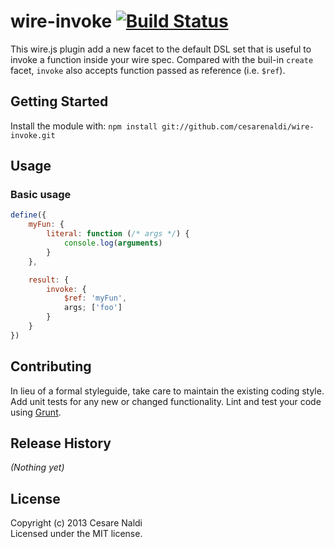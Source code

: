 # wire-invoke [![Build Status](https://secure.travis-ci.org/cesarenaldi/wire-invoke.png?branch=master)](http://travis-ci.org/cesarenaldi/wire-invoke)

This wire.js plugin add a new facet to the default DSL set that is useful to invoke a function inside your wire spec. Compared with the buil-in `create` facet, `invoke` also accepts function passed as reference (i.e. `$ref`).

## Getting Started
Install the module with: `npm install git://github.com/cesarenaldi/wire-invoke.git`

## Usage

### Basic usage

```javascript
define({
	myFun: {
		literal: function (/* args */) {
			console.log(arguments)
		}
	},

	result: {
		invoke: {
			$ref: 'myFun',
			args; ['foo']
		}
	}
})
```

## Contributing
In lieu of a formal styleguide, take care to maintain the existing coding style. Add unit tests for any new or changed functionality. Lint and test your code using [Grunt](http://gruntjs.com/).

## Release History
_(Nothing yet)_

## License
Copyright (c) 2013 Cesare Naldi  
Licensed under the MIT license.
